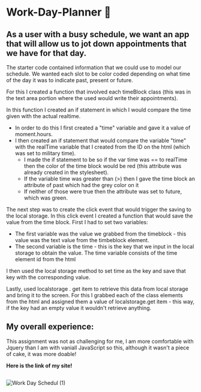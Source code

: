 # Work-Day-Planner 📆
## As a user with a busy schedule, we want an app that will allow us to jot down appointments that we have for that day.

The starter code contained information that we could use to model our schedule. We wanted each slot to be color coded depending on what time of the day it was to indicate past, present or future. 

For this I created a function that involved each timeBlock class (this was in the text area portion where the used would write their appointments). 

In this function I created an if statement in which I would compare the time given with the actual realtime. 

* In order to do this I first created a "time" variable and gave it a value of moment.hours.
* I then created an if statement that would compare the variable "time" with the realTime variable that I created from the ID on the html (which was set to military time).
    * I made the if statement to be so if the var time was == to realTime then the color of the time block would be red (this attribute was already created in the stylesheet).
    * If the variable time was greater than (>) then I gave the time block an attribute of past which had the grey color on it
    * If neither of those were true then the attribute was set to future, which was green.

The next step was to create the click event that would trigger the saving to the local storage. In this click event I created a function that would save the value from the time block. First I had to set two variables:

* The first variable was the value we grabbed from the timeblock - this value was the text value from the timbeblock element. 
* The second variable is the time - this is the key that we input in the local storage to obtain the value. The time variable consists of the time element id from the html

I then used the local storage method to set time as the key and save that key with the corresponding value.

Lastly,  used localstorage . get item to retrieve this data from local storage and bring it to the screen. For this I grabbed each of the class elements from the html and assigned them a value of localstorage.get item - this way, if the key had an empty value it wouldn't retrieve anything.

## My overall experience:
This assignment was not as challenging for me, I am more comfortable with Jquery than I am with vaniall JavaScript so this, although it wasn't a piece of cake, it was more doable!

**Here is the link of my site!**
##

![Work Day Schedul (1)](https://user-images.githubusercontent.com/84356242/125388495-32e4f580-e365-11eb-8828-00e20847c6cd.png)
